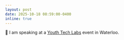 ```yaml
---
layout: post
date: 2025-10-18 08:59:00-0400
inline: true
---
```


:microphone: I am speaking at a [Youth Tech Labs](https://www.youthtechlabs.ca/) event in Waterloo.
